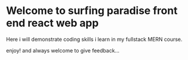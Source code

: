 # Welcome to surfing paradise front end react web app 

Here i will demonstrate coding skills i learn in my fullstack MERN course.

enjoy! and always welcome to give feedback...
